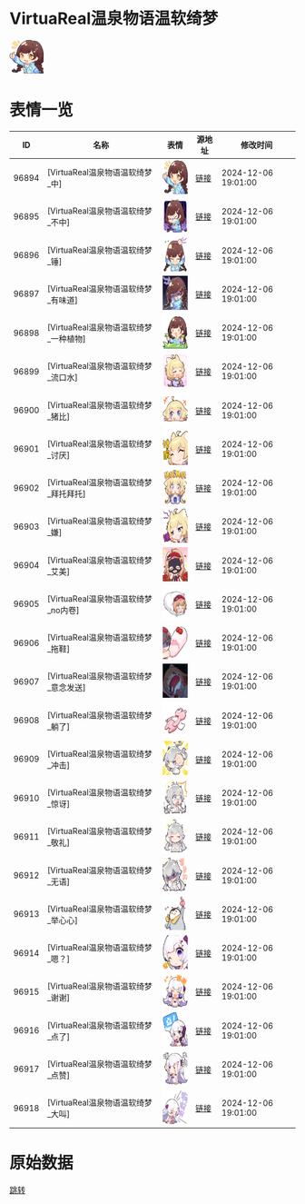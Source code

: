 # VirtuaReal温泉物语温软绮梦

<img src="./cover.png" height="60" alt="cover" />

# 表情一览

|ID|名称|表情|源地址|修改时间|
|----|----|----|----|----|
|96894|[VirtuaReal温泉物语温软绮梦_中]|<img src="./pic/096894_%5BVirtuaReal温泉物语温软绮梦_中%5D.png" height="60" alt="中"/>|[链接](https://i0.hdslb.com/bfs/garb/1eab4bc9f6c8b422ded587942fb303ccc016ec78.png)|2024-12-06 19:01:00|
|96895|[VirtuaReal温泉物语温软绮梦_不中]|<img src="./pic/096895_%5BVirtuaReal温泉物语温软绮梦_不中%5D.png" height="60" alt="不中"/>|[链接](https://i0.hdslb.com/bfs/garb/1a19c35449f5aa8d43da56b9d037dc0b6623a509.png)|2024-12-06 19:01:00|
|96896|[VirtuaReal温泉物语温软绮梦_锤]|<img src="./pic/096896_%5BVirtuaReal温泉物语温软绮梦_锤%5D.png" height="60" alt="锤"/>|[链接](https://i0.hdslb.com/bfs/garb/de032c66bcf4dfead127c6c546e0b621779f9229.png)|2024-12-06 19:01:00|
|96897|[VirtuaReal温泉物语温软绮梦_有味道]|<img src="./pic/096897_%5BVirtuaReal温泉物语温软绮梦_有味道%5D.png" height="60" alt="有味道"/>|[链接](https://i0.hdslb.com/bfs/garb/c8ee305aff6820a0ebe3c9b8172336df8089594e.png)|2024-12-06 19:01:00|
|96898|[VirtuaReal温泉物语温软绮梦_一种植物]|<img src="./pic/096898_%5BVirtuaReal温泉物语温软绮梦_一种植物%5D.png" height="60" alt="一种植物"/>|[链接](https://i0.hdslb.com/bfs/garb/e471ffa60141125d2a78efb7f3c9b1e489f11788.png)|2024-12-06 19:01:00|
|96899|[VirtuaReal温泉物语温软绮梦_流口水]|<img src="./pic/096899_%5BVirtuaReal温泉物语温软绮梦_流口水%5D.png" height="60" alt="流口水"/>|[链接](https://i0.hdslb.com/bfs/garb/fa34a1903d770c0812e8068efa5ded39c029b46b.png)|2024-12-06 19:01:00|
|96900|[VirtuaReal温泉物语温软绮梦_猪比]|<img src="./pic/096900_%5BVirtuaReal温泉物语温软绮梦_猪比%5D.png" height="60" alt="猪比"/>|[链接](https://i0.hdslb.com/bfs/garb/745fafd7251dd31b43636df12bd018432d271624.png)|2024-12-06 19:01:00|
|96901|[VirtuaReal温泉物语温软绮梦_讨厌]|<img src="./pic/096901_%5BVirtuaReal温泉物语温软绮梦_讨厌%5D.png" height="60" alt="讨厌"/>|[链接](https://i0.hdslb.com/bfs/garb/e5c71b7e1e3ab9a264194cec515ff8b7d6d47eb7.png)|2024-12-06 19:01:00|
|96902|[VirtuaReal温泉物语温软绮梦_拜托拜托]|<img src="./pic/096902_%5BVirtuaReal温泉物语温软绮梦_拜托拜托%5D.png" height="60" alt="拜托拜托"/>|[链接](https://i0.hdslb.com/bfs/garb/96c8e3de70d93ce9dcb96115035c074c62454f11.png)|2024-12-06 19:01:00|
|96903|[VirtuaReal温泉物语温软绮梦_嫌]|<img src="./pic/096903_%5BVirtuaReal温泉物语温软绮梦_嫌%5D.png" height="60" alt="嫌"/>|[链接](https://i0.hdslb.com/bfs/garb/294dbb5685f5b8a172fd2740e08a53fafb82a743.png)|2024-12-06 19:01:00|
|96904|[VirtuaReal温泉物语温软绮梦_艾美]|<img src="./pic/096904_%5BVirtuaReal温泉物语温软绮梦_艾美%5D.png" height="60" alt="艾美"/>|[链接](https://i0.hdslb.com/bfs/garb/ab36bb70a23e53f56554f5eb39a4c4e2cc865a7c.png)|2024-12-06 19:01:00|
|96905|[VirtuaReal温泉物语温软绮梦_no内卷]|<img src="./pic/096905_%5BVirtuaReal温泉物语温软绮梦_no内卷%5D.png" height="60" alt="no内卷"/>|[链接](https://i0.hdslb.com/bfs/garb/d0778ba856b71bce189bfa4265896e1e9973f5d6.png)|2024-12-06 19:01:00|
|96906|[VirtuaReal温泉物语温软绮梦_拖鞋]|<img src="./pic/096906_%5BVirtuaReal温泉物语温软绮梦_拖鞋%5D.png" height="60" alt="拖鞋"/>|[链接](https://i0.hdslb.com/bfs/garb/296534e95d08bb0ea2f823acc2a19a166ca77fc2.png)|2024-12-06 19:01:00|
|96907|[VirtuaReal温泉物语温软绮梦_意念发送]|<img src="./pic/096907_%5BVirtuaReal温泉物语温软绮梦_意念发送%5D.png" height="60" alt="意念发送"/>|[链接](https://i0.hdslb.com/bfs/garb/5849ddbf7318e45e7cd1e073ba981f4a4d7d43e3.png)|2024-12-06 19:01:00|
|96908|[VirtuaReal温泉物语温软绮梦_躺了]|<img src="./pic/096908_%5BVirtuaReal温泉物语温软绮梦_躺了%5D.png" height="60" alt="躺了"/>|[链接](https://i0.hdslb.com/bfs/garb/9916ebd0955a695d9cd3193b8aa7f61bc1f97e23.png)|2024-12-06 19:01:00|
|96909|[VirtuaReal温泉物语温软绮梦_冲击]|<img src="./pic/096909_%5BVirtuaReal温泉物语温软绮梦_冲击%5D.png" height="60" alt="冲击"/>|[链接](https://i0.hdslb.com/bfs/garb/ad7134b236874f729c79747261bdcdf513ae7457.png)|2024-12-06 19:01:00|
|96910|[VirtuaReal温泉物语温软绮梦_惊讶]|<img src="./pic/096910_%5BVirtuaReal温泉物语温软绮梦_惊讶%5D.png" height="60" alt="惊讶"/>|[链接](https://i0.hdslb.com/bfs/garb/951ae8ba27262dd7f9281b6e03e380b91d404f6d.png)|2024-12-06 19:01:00|
|96911|[VirtuaReal温泉物语温软绮梦_敬礼]|<img src="./pic/096911_%5BVirtuaReal温泉物语温软绮梦_敬礼%5D.png" height="60" alt="敬礼"/>|[链接](https://i0.hdslb.com/bfs/garb/167340920d6f50b152482cb82ab6c64ce6bb32fc.png)|2024-12-06 19:01:00|
|96912|[VirtuaReal温泉物语温软绮梦_无语]|<img src="./pic/096912_%5BVirtuaReal温泉物语温软绮梦_无语%5D.png" height="60" alt="无语"/>|[链接](https://i0.hdslb.com/bfs/garb/de9f5664f4443cf703f725dc8654fe20ea4b563a.png)|2024-12-06 19:01:00|
|96913|[VirtuaReal温泉物语温软绮梦_举心心]|<img src="./pic/096913_%5BVirtuaReal温泉物语温软绮梦_举心心%5D.png" height="60" alt="举心心"/>|[链接](https://i0.hdslb.com/bfs/garb/ab6d4bcb0b5552ced3e24944aa9cb3601ec95313.png)|2024-12-06 19:01:00|
|96914|[VirtuaReal温泉物语温软绮梦_嗯？]|<img src="./pic/096914_%5BVirtuaReal温泉物语温软绮梦_嗯？%5D.png" height="60" alt="嗯？"/>|[链接](https://i0.hdslb.com/bfs/garb/afc15ee679745260ed0312e6a0a3d03e5d3a7389.png)|2024-12-06 19:01:00|
|96915|[VirtuaReal温泉物语温软绮梦_谢谢]|<img src="./pic/096915_%5BVirtuaReal温泉物语温软绮梦_谢谢%5D.png" height="60" alt="谢谢"/>|[链接](https://i0.hdslb.com/bfs/garb/9465e83de76d496ede89d9d9f763131cc89cea4a.png)|2024-12-06 19:01:00|
|96916|[VirtuaReal温泉物语温软绮梦_点了]|<img src="./pic/096916_%5BVirtuaReal温泉物语温软绮梦_点了%5D.png" height="60" alt="点了"/>|[链接](https://i0.hdslb.com/bfs/garb/fad2f9fa365fa79a598eb5fda6b427d080daa6aa.png)|2024-12-06 19:01:00|
|96917|[VirtuaReal温泉物语温软绮梦_点赞]|<img src="./pic/096917_%5BVirtuaReal温泉物语温软绮梦_点赞%5D.png" height="60" alt="点赞"/>|[链接](https://i0.hdslb.com/bfs/garb/17456e8b74df134d46f8fb41709fe1bf90e7fde1.png)|2024-12-06 19:01:00|
|96918|[VirtuaReal温泉物语温软绮梦_大叫]|<img src="./pic/096918_%5BVirtuaReal温泉物语温软绮梦_大叫%5D.png" height="60" alt="大叫"/>|[链接](https://i0.hdslb.com/bfs/garb/0e8b490b884a487dc8fb52275983a6c8ade8b613.png)|2024-12-06 19:01:00|

# 原始数据

[跳转](./raw.json)

